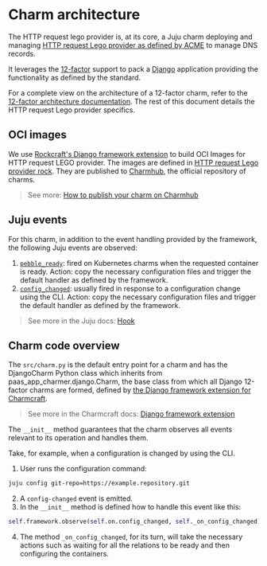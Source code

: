 # Charm architecture

The HTTP request lego provider is, at its core, a Juju charm deploying and managing [HTTP request Lego provider as defined by ACME](https://go-acme.github.io/lego/dns/httpreq/) to manage DNS records.

It leverages the [12-factor](https://canonical-12-factor-app-support.readthedocs-hosted.com/en/latest/) support to pack a [Django](https://www.djangoproject.com/) application providing the functionality as defined by the standard.

For a complete view on the architecture of a 12-factor charm, refer to the [12-factor architecture documentation](https://canonical-12-factor-app-support.readthedocs-hosted.com/en/latest/explanation/charm-architecture/). The rest of this document details the HTTP request Lego provider specifics.

## OCI images

We use [Rockcraft's Django framework extension](https://documentation.ubuntu.com/rockcraft/stable/reference/extensions/django-framework/) to build OCI Images for HTTP request LEGO provider. 
The images are defined in [HTTP request Lego provider rock](https://github.com/canonical/httprequest-lego-provider/blob/main/rockcraft.yaml).
They are published to [Charmhub](https://charmhub.io/), the official repository of charms.

> See more: [How to publish your charm on Charmhub](https://juju.is/docs/sdk/publishing)

 
## Juju events

For this charm, in addition to the event handling provided by the framework, the following Juju events are observed:

1. [`pebble_ready`](https://canonical-juju.readthedocs-hosted.com/en/latest/user/reference/hook/#container-pebble-ready): fired on Kubernetes charms when the requested container is ready. Action: copy the necessary configuration files and trigger the default handler as defined by the framework.
2. [`config_changed`](https://canonical-juju.readthedocs-hosted.com/en/latest/user/reference/hook/#config-changed):  usually fired in response to a configuration change using the CLI. Action: copy the necessary configuration files and trigger the default handler as defined by the framework.

> See more in the Juju docs: [Hook](https://juju.is/docs/sdk/event)

## Charm code overview

The `src/charm.py` is the default entry point for a charm and has the DjangoCharm Python class which inherits from paas_app_charmer.django.Charm, the base class 
from which all Django 12-factor charms are formed, defined by [the Django framework extension for Charmcraft](https://documentation.ubuntu.com/rockcraft/stable/reference/extensions/django-framework/).

> See more in the Charmcraft docs: [Django framework extension](https://canonical-charmcraft.readthedocs-hosted.com/en/stable/reference/extensions/django-framework-extension/)

The `__init__` method guarantees that the charm observes all events relevant to its operation and handles them.

Take, for example, when a configuration is changed by using the CLI.

1. User runs the configuration command:
```bash
juju config git-repo=https://example.repository.git
```
2. A `config-changed` event is emitted.
3. In the `__init__` method is defined how to handle this event like this:
```python
self.framework.observe(self.on.config_changed, self._on_config_changed)
```
4. The method `_on_config_changed`, for its turn, will take the necessary actions such as waiting for all the relations to be ready and then configuring the containers.
